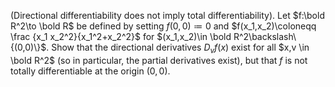 (Directional differentiability does not imply total differentiability). Let $f:\bold R^2\to \bold R$ be defined by setting $f(0,0)\coloneqq 0$ and $f(x_1,x_2)\coloneqq \frac {x_1 x_2^2}{x_1^2+x_2^2}$ for $(x_1,x_2)\in \bold R^2\backslash\{(0,0)\}$. Show that the directional derivatives $D_vf(x)$ exist for all $x,v \in \bold R^2$ (so in particular, the partial derivatives exist), but that $f$ is not totally differentiable at the origin $(0,0)$.